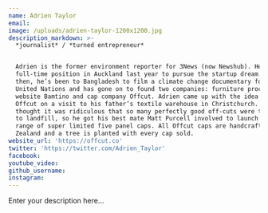 ```yaml
---
name: Adrien Taylor
email:
image: /uploads/adrien-taylor-1200x1200.jpg
description_markdown: >-
  *journalist* / *turned entrepreneur*


  Adrien is the former environment reporter for 3News (now Newshub). He left his
  full-time position in Auckland last year to pursue the startup dream. Since
  then, he’s been to Bangladesh to film a climate change documentary for the
  United Nations and has gone on to found two companies: furniture procurement
  website Bamtino and cap company Offcut. Adrien came up with the idea for
  Offcut on a visit to his father’s textile warehouse in Christchurch. He
  thought it was ridiculous that so many perfectly good off-cuts were thrown out
  to landfill, so he got his best mate Matt Purcell involved to launch their
  range of super limited five panel caps. All Offcut caps are handcrafted in New
  Zealand and a tree is planted with every cap sold.
website_url: 'https://offcut.co'
twitter: 'https://twitter.com/Adrien_Taylor'
facebook:
youtube_video:
github_username:
instagram:
---
```


Enter your description here...
